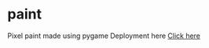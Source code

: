 # paint

Pixel paint made using pygame
Deployment here [Click here](https://yuvysingh.itch.io/pixelpaint)
